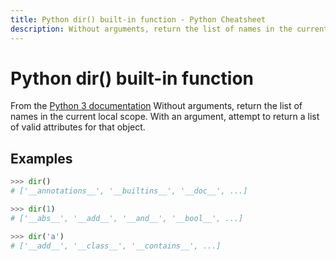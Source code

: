 ```yaml
---
title: Python dir() built-in function - Python Cheatsheet
description: Without arguments, return the list of names in the current local scope. With an argument, attempt to return a list of valid attributes for that object.
---
```


# Python dir() built-in function

<base-disclaimer>
  <base-disclaimer-title>
    From the <a target="_blank" href="https://docs.python.org/3/library/functions.html#dir">Python 3 documentation</a>
  </base-disclaimer-title>
  <base-disclaimer-content>
   Without arguments, return the list of names in the current local scope. With an argument, attempt to return a list of valid attributes for that object.
  </base-disclaimer-content>
</base-disclaimer>

## Examples

```python
>>> dir()
# ['__annotations__', '__builtins__', '__doc__', ...]

>>> dir(1)
# ['__abs__', '__add__', '__and__', '__bool__', ...]

>>> dir('a')
# ['__add__', '__class__', '__contains__', ...]
```

<!-- remove this tag to start editing this page -->
<empty-section />
<!-- remove this tag to start editing this page -->
